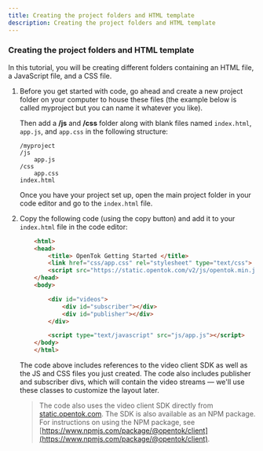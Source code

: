 ```yaml
---
title: Creating the project folders and HTML template
description: Creating the project folders and HTML template
---
```


### Creating the project folders and HTML template

In this tutorial, you will be creating different folders containing an HTML file, a JavaScript file, and a CSS file.

1. Before you get started with code, go ahead and create a new project folder on your computer to house these files (the example below is called myproject but you can name it whatever you like).

    Then add a **/js** and **/css** folder along with blank files named `index.html`, `app.js`, and `app.css` in the following structure:

    ```
    /myproject
    /js
        app.js
    /css
        app.css
    index.html
    ```

    Once you have your project set up, open the main project folder in your code editor and go to the `index.html` file.

2. Copy the following code (using the copy button) and add it to your `index.html` file in the code editor:

    ```html
        <html>
        <head>
            <title> OpenTok Getting Started </title>
            <link href="css/app.css" rel="stylesheet" type="text/css">
            <script src="https://static.opentok.com/v2/js/opentok.min.js"></script>
        </head>
        <body>

            <div id="videos">
                <div id="subscriber"></div>
                <div id="publisher"></div>
            </div>

            <script type="text/javascript" src="js/app.js"></script>
        </body>
        </html>
    ```

    The code above includes references to the video client SDK as well as the JS and CSS files you just created. The code also includes publisher and subscriber divs, which will contain the video streams — we'll use these classes to customize the layout later.

    > The code also uses the video client SDK directly from [static.opentok.com](static.opentok.com). The SDK is also available as an NPM package. For instructions on using the NPM package, see [https://www.npmjs.com/package/@opentok/client](https://www.npmjs.com/package/@opentok/client).